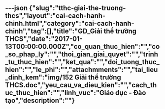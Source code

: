 ---json
{"slug":"tthc-giai-the-truong-thcs","layout":"cai-cach-hanh-chinh.html","category":"cai-cach-hanh-chinh","tag":[],"title":"GD_Giải thể trường THCS","date":"2017-01-13T00:00:00.000Z","co_quan_thuc_hien":"","co_so_phap_ly":"","thoi_gian_giai_quyet":"","trinh_tu_thuc_hien":"","ket_qua":"","doi_tuong_thuc_hien":"","le_phi":"","attachmments":"","tai_lieu_dinh_kem":"img/152 Giải thể trường THCS.doc","yeu_cau_va_dieu_kien":"","cach_thuc_thuc_hien":"","linh_vuc":"Giáo dục - Đào tạo","description":""}
---
